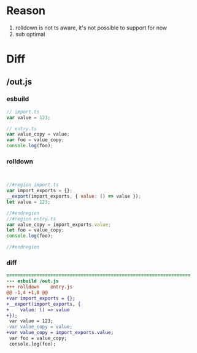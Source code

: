 # Reason
1. rolldown is not ts aware, it's not possible to support for now
2. sub optimal
# Diff
## /out.js
### esbuild
```js
// import.ts
var value = 123;

// entry.ts
var value_copy = value;
var foo = value_copy;
console.log(foo);
```
### rolldown
```js


//#region import.ts
var import_exports = {};
__export(import_exports, { value: () => value });
let value = 123;

//#endregion
//#region entry.ts
var value_copy = import_exports.value;
let foo = value_copy;
console.log(foo);

//#endregion
```
### diff
```diff
===================================================================
--- esbuild	/out.js
+++ rolldown	entry.js
@@ -1,4 +1,8 @@
+var import_exports = {};
+__export(import_exports, {
+    value: () => value
+});
 var value = 123;
-var value_copy = value;
+var value_copy = import_exports.value;
 var foo = value_copy;
 console.log(foo);

```